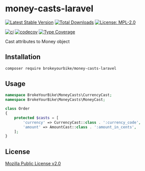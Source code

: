 # money-casts-laravel

[![Latest Stable Version](https://img.shields.io/github/v/release/brokeyourbike/money-casts-laravel)](https://github.com/brokeyourbike/money-casts-laravel/releases)
[![Total Downloads](https://poser.pugx.org/brokeyourbike/money-casts-laravel/downloads)](https://packagist.org/packages/brokeyourbike/money-casts-laravel)
[![License: MPL-2.0](https://img.shields.io/badge/license-MPL--2.0-purple.svg)](https://github.com/brokeyourbike/money-casts-laravel/blob/main/LICENSE)

[![ci](https://github.com/brokeyourbike/money-casts-laravel/actions/workflows/ci.yml/badge.svg)](https://github.com/brokeyourbike/money-casts-laravel/actions/workflows/ci.yml)
[![codecov](https://codecov.io/gh/brokeyourbike/money-casts-laravel/branch/main/graph/badge.svg?token=ImcgnxzGfc)](https://codecov.io/gh/brokeyourbike/money-casts-laravel)
[![Type Coverage](https://shepherd.dev/github/brokeyourbike/money-casts-laravel/coverage.svg)](https://shepherd.dev/github/brokeyourbike/money-casts-laravel)

Cast attributes to Money object

## Installation

```bash
composer require brokeyourbike/money-casts-laravel
```

## Usage

```php
namespace BrokeYourBike\MoneyCasts\CurrencyCast;
namespace BrokeYourBike\MoneyCasts\MoneyCast;

class Order
{
    protected $casts = [
        'currency' => CurrencyCast::class . ':currency_code',
        'amount' => AmountCast::class . ':amount_in_cents',
    ];
}
```

## License
[Mozilla Public License v2.0](https://github.com/brokeyourbike/money-casts-laravel/blob/main/LICENSE)
